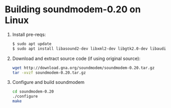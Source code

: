 # Building soundmodem-0.20 on Linux

1. Install pre-reqs:
	
	```bash
	$ sudo apt update
	$ sudo apt install libasound2-dev libxml2-dev libgtk2.0-dev libaudiofile-dev
	```

2. Download and extract source code (if using original source):

	```bash
	wget http://download.gna.org/soundmodem/soundmodem-0.20.tar.gz
	tar -xvzf soundmodem-0.20.tar.gz
	```

3. Configure and build soundmodem

	```bash
	cd soundmodem-0.20
	./configure
	make
	```
